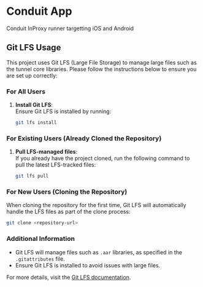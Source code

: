 # Conduit App

Conduit InProxy runner targetting iOS and Android

## Git LFS Usage

This project uses Git LFS (Large File Storage) to manage large files such as the tunnel core libraries. Please follow the instructions below to ensure you are set up correctly:

### For All Users

1. **Install Git LFS**:  
   Ensure Git LFS is installed by running:
   ```bash
   git lfs install
   ```

### For Existing Users (Already Cloned the Repository)

1. **Pull LFS-managed files**:  
   If you already have the project cloned, run the following command to pull the latest LFS-tracked files:
   ```bash
   git lfs pull
   ```

### For New Users (Cloning the Repository)

When cloning the repository for the first time, Git LFS will automatically handle the LFS files as part of the clone process:
```bash
git clone <repository-url>
```

### Additional Information

- Git LFS will manage files such as `.aar` libraries, as specified in the `.gitattributes` file.
- Ensure Git LFS is installed to avoid issues with large files.

For more details, visit the [Git LFS documentation](https://git-lfs.github.com/).
